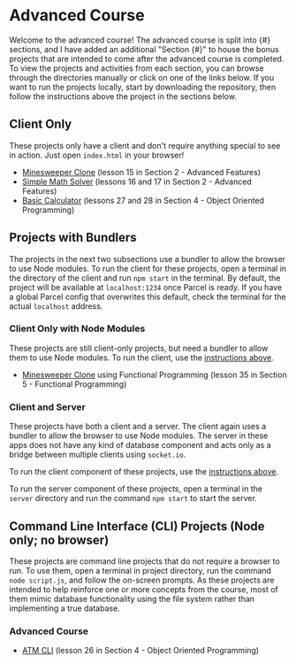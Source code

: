 # Advanced Course

Welcome to the advanced course! The advanced course is split into {#} sections, and I have added an additional "Section {#}" to house the bonus projects that are intended to come after the advanced course is completed. To view the projects and activities from each section, you can browse through the directories manually or click on one of the links below. If you want to run the projects locally, start by downloading the repository, then follow the instructions above the project in the sections below.

## Client Only

These projects only have a client and don't require anything special to see in action. Just open `index.html` in your browser!

-   [Minesweeper Clone](/javascript-simplified/advanced-course/Section%202%20-%20Advanced%20Features/15-minesweeper/my-solution) (lesson 15 in Section 2 - Advanced Features)
-   [Simple Math Solver](/javascript-simplified/advanced-course/Section%202%20-%20Advanced%20Features/16-and-17-math-solver/my-solution) (lessons 16 and 17 in Section 2 - Advanced Features)
-   [Basic Calculator](/javascript-simplified/advanced-course/Section%204%20-%20Object%20Oriented%20Programming/27-and-28-calculator-project/my-solution) (lessons 27 and 28 in Section 4 - Object Oriented Programming)

## Projects with Bundlers

<!-- I want to replace Parcel with Vite in all of my projects. Vite is much, much easier to work with. When I do replace it, I need to update this section with instructions for Vite instead of Parcel. -->

The projects in the next two subsections use a bundler to allow the browser to use Node modules. To run the client for these projects, open a terminal in the directory of the client and run `npm start` in the terminal. By default, the project will be available at `localhost:1234` once Parcel is ready. If you have a global Parcel config that overwrites this default, check the terminal for the actual `localhost` address.

### Client Only with Node Modules

These projects are still client-only projects, but need a bundler to allow them to use Node modules. To run the client, use the [instructions above](#projects-with-bundlers).

-   [Minesweeper Clone](/javascript-simplified/advanced-course/Section%205%20-%20Functional%20Programming/35-minesweeper-functional-programming/) using Functional Programming (lesson 35 in Section 5 - Functional Programming)

### Client and Server

These projects have both a client and a server. The client again uses a bundler to allow the browser to use Node modules. The server in these apps does not have any kind of database component and acts only as a bridge between multiple clients using `socket.io`.

To run the client component of these projects, use the [instructions above](#projects-with-bundlers).

To run the server component of these projects, open a terminal in the `server` directory and run the command `npm start` to start the server.

## Command Line Interface (CLI) Projects (Node only; no browser)

These projects are command line projects that do not require a browser to run. To use them, open a terminal in project directory, run the command `node script.js`, and follow the on-screen prompts. As these projects are intended to help reinforce one or more concepts from the course, most of them mimic database functionality using the file system rather than implementing a true database.

### Advanced Course

-   [ATM CLI](/javascript-simplified/advanced-course/Section%204%20-%20Object%20Oriented%20Programming/26-atm-cli-project) (lesson 26 in Section 4 - Object Oriented Programming)
